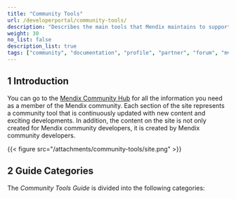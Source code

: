 ```yaml
---
title: "Community Tools"
url: /developerportal/community-tools/
description: "Describes the main tools that Mendix maintains to support the awesome Mendix community."
weight: 30
no_list: false 
description_list: true
tags: ["community", "documentation", "profile", "partner", "forum", "mvp"]
---
```


## 1 Introduction

You can go to the [Mendix Community Hub](https://community.mendix.com/p/community) for all the information you need as a member of the Mendix community. Each section of the site represents a community tool that is continuously updated with new content and exciting developments. In addition, the content on the site is not only created for Mendix community developers, it is created by Mendix community developers.

{{< figure src="/attachments/community-tools/site.png" >}}

## 2 Guide Categories

The *Community Tools Guide* is divided into the following categories:
